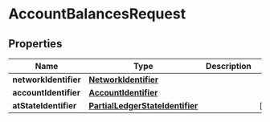 

# AccountBalancesRequest


## Properties

Name | Type | Description | Notes
------------ | ------------- | ------------- | -------------
**networkIdentifier** | [**NetworkIdentifier**](NetworkIdentifier.md) |  | 
**accountIdentifier** | [**AccountIdentifier**](AccountIdentifier.md) |  | 
**atStateIdentifier** | [**PartialLedgerStateIdentifier**](PartialLedgerStateIdentifier.md) |  |  [optional]



